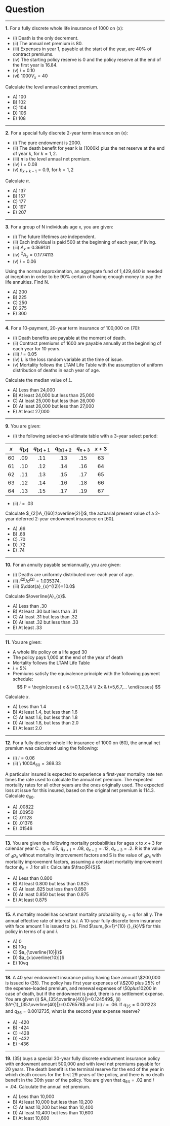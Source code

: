 # Question
---

**1.** For a fully discrete whole life insurance of 1000 on (x):

- (i) Death is the only decrement.
- (ii) The annual net premium is 80.
- (iii) Expenses in year 1, payable at the start of the year, are 40% of contract premiums.
- (iv) The starting policy reserve is 0 and the policy reserve at the end of the first year is 16.84.
- (v) $i=0.10$
- (vi) $1000V_{x}=40$



Calculate the level annual contract premium.

- A) 100
- B) 102
- C) 104
- D) 106
- E) 108

---

**2.** For a special fully discrete 2-year term insurance on (x):

- (i) The pure endowment is 2000.
- (ii) The death benefit for year k is (1000k) plus the net reserve at the end of year k, for $k=1,2$.
- (iii) $\pi$ is the level annual net premium.
- (iv) $i=0.08$
- (v) $p_{x+k-1}=0.9$, for $k=1,2$

Calculate $\pi$.

- A) 137
- B) 157
- C) 177
- D) 197
- E) 207

---

**3.** For a group of N individuals age x, you are given:

- (i) The future lifetimes are independent.
- (ii) Each individual is paid 500 at the beginning of each year, if living.
- (iii) $A_{x}=0.369131$
- (iv) ${}^2A_{x} = 0.1774113$
- (v) $i=0.06$

Using the normal approximation, an aggregate fund of 1,429,440 is needed at inception in order to be 90% certain of having enough money to pay the life annuities. Find N.

- A) 200
- B) 225
- C) 250
- D) 275
- E) 300

---

**4.** For a 10-payment, 20-year term insurance of 100,000 on (70):

- (i) Death benefits are payable at the moment of death.
- (ii) Contract premiums of 1600 are payable annually at the beginning of each year for 10 years.
- (iii) $i=0.05$
- (iv) $L$ is the loss random variable at the time of issue.
- (v) Mortality follows the LTAM Life Table with the assumption of uniform distribution of deaths in each year of age.

Calculate the median value of $L$.

- A) Less than 24,000
- B) At least 24,000 but less than 25,000
- C) At least 25,000 but less than 26,000
- D) At least 26,000 but less than 27,000
- E) At least 27,000

---

**9.** You are given:

- (i) the following select-and-ultimate table with a 3-year select period:

| $x$ | $q_{[x]}$ | $q_{[x]+1}$ | $q_{[x]+2}$ | $q_{x+3}$ | $x+3$ |
|:---:|:---------:|:-----------:|:-----------:|:---------:|:-----:|
| 60  | .09       | .11         | .13         | .15       | 63    |
| 61  | .10       | .12         | .14         | .16       | 64    |
| 62  | .11       | .13         | .15         | .17       | 65    |
| 63  | .12       | .14         | .16         | .18       | 66    |
| 64  | .13       | .15         | .17         | .19       | 67    |

- (ii) $i=.03$

Calculate $_{2|}A_{[60]:\overline{2}|}$, the actuarial present value of a 2-year deferred 2-year endowment insurance on [60].

- A) .66
- B) .68
- C) .70
- D) .72
- E) .74

---

**10.** For an annuity payable semiannually, you are given:

- (i) Deaths are uniformly distributed over each year of age.
- (ii) $i^{(2)}/d^{(2)}=1.035374$.
- (iii) $\ddot{a}_{x}^{(2)}=10.0$

Calculate $\overline{A}_{x}$.

- A) Less than .30
- B) At least .30 but less than .31
- C) At least .31 but less than .32
- D) At least .32 but less than .33
- E) At least .33

---

**11.** You are given:

- A whole life policy on a life aged 30
- The policy pays 1,000 at the end of the year of death
- Mortality follows the LTAM Life Table
- $i=5\%$
- Premiums satisfy the equivalence principle with the following payment schedule:
  $$ P = \begin{cases} x & t=0,1,2,3,4 \\ 2x & t=5,6,7,... \end{cases} $$

Calculate $x$.

- A) Less than 1.4
- B) At least 1.4, but less than 1.6
- C) At least 1.6, but less than 1.8
- D) At least 1.8, but less than 2.0
- E) At least 2.0

---

**12.** For a fully discrete whole life insurance of 1000 on (60), the annual net premium was calculated using the following:

- (i) $i=0.06$
- (ii) \ $1000A_{60}=369.33$

A particular insured is expected to experience a first-year mortality rate ten times the rate used to calculate the annual net premium. The expected mortality rates for all other years are the ones originally used. The expected loss at issue for this insured, based on the original net premium is 114.3. Calculate $q_{60}$.

- A) .00822
- B) .00950
- C) .01128
- D) .01376
- E) .01546

---

**13.** You are given the following mortality probabilities for ages x to $x+3$ for calendar year C.
$q_{x}=.05$, $q_{x+1}=.08$, $q_{x+2}=.12$, $q_{x+3}=.2$.
R is the value of ${}_{4}p_{x}$ without mortality improvement factors and S is the value of ${}_{4}p_{x}$ with mortality improvement factors, assuming a constant mortality improvement factor $\phi_{x}=.1$ for all r. Calculate $\frac{R}{S}$.

- A) Less than 0.800
- B) At least 0.800 but less than 0.825
- C) At least .825 but less than 0.850
- D) At least 0.850 but less than 0.875
- E) At least 0.875

---

**15.** A mortality model has constant mortality probability $q_{y}=q$ for all y. The annual effective rate of interest is $i$. A 10-year fully discrete term insurance with face amount 1 is issued to (x). Find $\sum_{k=1}^{10} {}_{k}V$ for this policy in terms of $q$ and $i$.

- A) 0
- B) 10q
- C) $a_{\overline{10}|i}$
- D) $a_{x:\overline{10}|}$
- E) 10vq

---

**18.** A 40 year endowment insurance policy having face amount \\$200,000 is issued to (35). The policy has first year expenses of \\$200 plus 25% of the expense-loaded premium, and renewal expenses of \\$50 plus 10% of the expense-loaded premium. There is a settlement expense of \\$200 in case of death, but if the endowment is paid, there is no settlement expense. You are given (i) $A_{35:\overline{40}|}=0.124549$, (ii) $A^{1}_{35:\overline{40}|}=0.076578$ and (iii) $i=.06$. If $q_{35}=0.001223$ and $q_{36}=0.0012735$, what is the second year expense reserve?

- A) -420
- B) -424
- C) -428
- D) -432
- E) -436

---

**19.** (35) buys a special 30-year fully discrete endowment insurance policy with endowment amount 500,000 and with level net premiums payable for 20 years. The death benefit is the terminal reserve for the end of the year in which death occurs for the first 29 years of the policy, and there is no death benefit in the 30th year of the policy. You are given that $q_{64}=.02$ and $i=.04$. Calculate the annual net premium.

- A) Less than 10,000
- B) At least 10,000 but less than 10,200
- C) At least 10,200 but less than 10,400
- D) At least 10,400 but less than 10,600
- E) At least 10,600




